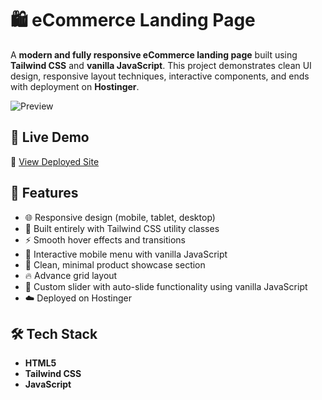 # 🛍️ eCommerce Landing Page

A **modern and fully responsive eCommerce landing page** built using **Tailwind CSS** and **vanilla JavaScript**. This project demonstrates clean UI design, responsive layout techniques, interactive components, and ends with deployment on **Hostinger**.

![Preview](https://ik.imagekit.io/codewithsadee/cozynest/Thumbnail-github.png?updatedAt=1750768815569)

## 🚀 Live Demo

🔗 [View Deployed Site](https://cozynest.codewithsadee.com)

## 📌 Features

- 🌐 Responsive design (mobile, tablet, desktop)
- 🎨 Built entirely with Tailwind CSS utility classes
- ⚡ Smooth hover effects and transitions
- 🧭 Interactive mobile menu with vanilla JavaScript
- 🛒 Clean, minimal product showcase section
- 🔥 Advance grid layout
- 🚀 Custom slider with auto-slide functionality using vanilla JavaScript
- ☁️ Deployed on Hostinger

## 🛠️ Tech Stack

- **HTML5**
- **Tailwind CSS**
- **JavaScript**
